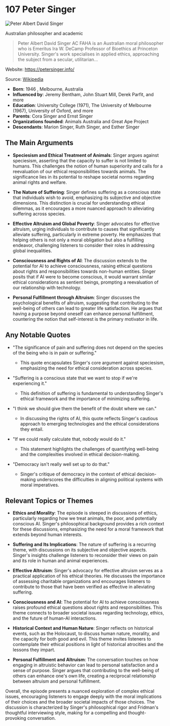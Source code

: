 # 107 Peter Singer


![Peter Albert David Singer](https://encrypted-tbn0.gstatic.com/images?q=tbn:ANd9GcQMRkEcnt1ZuXanhhQXxPAMIDfagqU4kOQwctOJAqpei1Pwnx7t-HAGPw&s=0)

Australian philosopher and academic

> Peter Albert David Singer AC FAHA is an Australian moral philosopher who is Emeritus Ira W. DeCamp Professor of Bioethics at Princeton University. Singer's work specialises in applied ethics, approaching the subject from a secular, utilitarian...

Website: https://petersinger.info/

Source: [Wikipedia](https://en.wikipedia.org/wiki/Peter_Singer)

- **Born**: 1946 , Melbourne, Australia
- **Influenced by**: Jeremy Bentham, John Stuart Mill, Derek Parfit, and more
- **Education**: University College (1971), The University of Melbourne (1967), University of Oxford, and more
- **Parents**: Cora Singer and Ernst Singer
- **Organizations founded**: Animals Australia and Great Ape Project
- **Descendants**: Marion Singer, Ruth Singer, and Esther Singer


## The Main Arguments

- **Speciesism and Ethical Treatment of Animals**: Singer argues against speciesism, asserting that the capacity to suffer is not limited to humans. This challenges the notion of human superiority and calls for a reevaluation of our ethical responsibilities towards animals. The significance lies in its potential to reshape societal norms regarding animal rights and welfare.

- **The Nature of Suffering**: Singer defines suffering as a conscious state that individuals wish to avoid, emphasizing its subjective and objective dimensions. This distinction is crucial for understanding ethical dilemmas, as it encourages a more nuanced approach to alleviating suffering across species.

- **Effective Altruism and Global Poverty**: Singer advocates for effective altruism, urging individuals to contribute to causes that significantly alleviate suffering, particularly in extreme poverty. He emphasizes that helping others is not only a moral obligation but also a fulfilling endeavor, challenging listeners to consider their roles in addressing global inequalities.

- **Consciousness and Rights of AI**: The discussion extends to the potential for AI to achieve consciousness, raising ethical questions about rights and responsibilities towards non-human entities. Singer posits that if AI were to become conscious, it would warrant similar ethical considerations as sentient beings, prompting a reevaluation of our relationship with technology.

- **Personal Fulfillment through Altruism**: Singer discusses the psychological benefits of altruism, suggesting that contributing to the well-being of others can lead to greater life satisfaction. He argues that having a purpose beyond oneself can enhance personal fulfillment, countering the notion that self-interest is the primary motivator in life.

## Any Notable Quotes

- "The significance of pain and suffering does not depend on the species of the being who is in pain or suffering."
  - This quote encapsulates Singer's core argument against speciesism, emphasizing the need for ethical consideration across species.

- "Suffering is a conscious state that we want to stop if we're experiencing it."
  - This definition of suffering is fundamental to understanding Singer's ethical framework and the importance of minimizing suffering.

- "I think we should give them the benefit of the doubt where we can."
  - In discussing the rights of AI, this quote reflects Singer's cautious approach to emerging technologies and the ethical considerations they entail.

- "If we could really calculate that, nobody would do it."
  - This statement highlights the challenges of quantifying well-being and the complexities involved in ethical decision-making.

- "Democracy isn't really well set up to do that."
  - Singer's critique of democracy in the context of ethical decision-making underscores the difficulties in aligning political systems with moral imperatives.

## Relevant Topics or Themes

- **Ethics and Morality**: The episode is steeped in discussions of ethics, particularly regarding how we treat animals, the poor, and potentially conscious AI. Singer's philosophical background provides a rich context for these discussions, emphasizing the need for a moral framework that extends beyond human interests.

- **Suffering and Its Implications**: The nature of suffering is a recurring theme, with discussions on its subjective and objective aspects. Singer's insights challenge listeners to reconsider their views on pain and its role in human and animal experiences.

- **Effective Altruism**: Singer's advocacy for effective altruism serves as a practical application of his ethical theories. He discusses the importance of assessing charitable organizations and encourages listeners to contribute to those that have been verified as effective in alleviating suffering.

- **Consciousness and AI**: The potential for AI to achieve consciousness raises profound ethical questions about rights and responsibilities. This theme connects to broader societal issues regarding technology, ethics, and the future of human-AI interactions.

- **Historical Context and Human Nature**: Singer reflects on historical events, such as the Holocaust, to discuss human nature, morality, and the capacity for both good and evil. This theme invites listeners to contemplate their ethical positions in light of historical atrocities and the lessons they impart.

- **Personal Fulfillment and Altruism**: The conversation touches on how engaging in altruistic behavior can lead to personal satisfaction and a sense of purpose. Singer argues that contributing to the well-being of others can enhance one's own life, creating a reciprocal relationship between altruism and personal fulfillment.

Overall, the episode presents a nuanced exploration of complex ethical issues, encouraging listeners to engage deeply with the moral implications of their choices and the broader societal impacts of those choices. The discussion is characterized by Singer's philosophical rigor and Fridman's thoughtful interviewing style, making for a compelling and thought-provoking conversation.